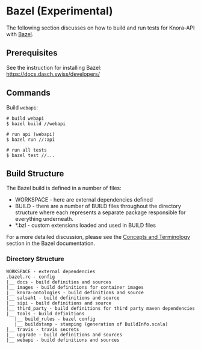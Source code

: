 <!---
Copyright © 2015-2019 the contributors (see Contributors.md).

This file is part of Knora.

Knora is free software: you can redistribute it and/or modify
it under the terms of the GNU Affero General Public License as published
by the Free Software Foundation, either version 3 of the License, or
(at your option) any later version.

Knora is distributed in the hope that it will be useful,
but WITHOUT ANY WARRANTY; without even the implied warranty of
MERCHANTABILITY or FITNESS FOR A PARTICULAR PURPOSE.  See the
GNU Affero General Public License for more details.

You should have received a copy of the GNU Affero General Public
License along with Knora.  If not, see <http://www.gnu.org/licenses/>.
-->

# Bazel (Experimental)

The following section discusses on how to build and run tests for Knora-API
with [Bazel](https://bazel.build).

## Prerequisites

See the instruction for installing Bazel: https://docs.dasch.swiss/developers/

## Commands

Build `webapi`:

```
# build webapi
$ bazel build //webapi

# run api (webapi)
$ bazel run //:api

# run all tests
$ bazel test //...
```

## Build Structure

The Bazel build is defined in a number of files:
  - WORKSPACE - here are external dependencies defined
  - BUILD - there are a number of BUILD files throughout the directory structure
    where each represents a separate package responsible for everything underneath.
  - *.bzl - custom extensions loaded and used in BUILD files

For a more detailed discussion, please see the [Concepts and Terminology](https://docs.bazel.build/versions/master/build-ref.html)
section in the Bazel documentation.

### Directory Structure

```
WORKSPACE - external dependencies
.bazel.rc - config
|__ docs - build definitios and sources
|__ images - build definitions for container images
|__ knora-ontologies - build definitions and source
|__ salsah1 - build definitions and source
|__ sipi - build definitions and source
|__ third_party - build definitions for third party maven dependencies
|__ tools - build definitions 
   |__ build_rules - bazel config
   |__ buildstamp - stamping (generation of BuildInfo.scala)
|__ travis - travis secrets
|__ upgrade - build definitions and sources
|__ webapi - build definitions and sources
```
